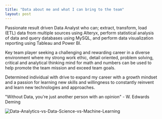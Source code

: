 ```yaml
---
title: "Data about me and what I can bring to the team"
layout: post
---
```


Passionate result driven Data Analyst who can; extract, transform, load (ETL) data from multiple sources using Alteryx, perform statistical analysis of data and query databases using MySQL, and perform data visualization reporting using Tableau and Power BI. 

Key team player seeking a challenging and rewarding career in a diverse environment where my strong work ethic, detail oriented, problem solving, critical and analytical thinking mind for math and numbers can be used to help promote the team mission and exceed team goals. 

Determined individual with drive to expand my career with a growth mindset and a passion for learning new skills and willingness to constantly reinvent and learn new technologies and approaches. 

"Without Data, you're just another person with an opinion" - W. Edwards Deming



![Data-Analytics-vs-Data-Science-vs-Machine-Learning](https://github.com/Mugisha112/Mugisha112.github.io/assets/138741342/8ff2aabf-5142-42d9-b49f-6ebebff91fa6)

